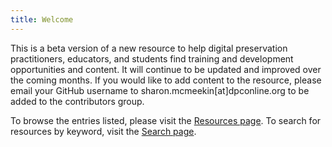 ```yaml
---
title: Welcome
---
```

This is a beta version of a new resource to help digital preservation practitioners, educators, and students find training and development opportunities and content. It will continue to be updated and improved over the coming months. If you would like to add content to the resource, please email your GitHub username to sharon.mcmeekin\[at]dpconline.org to be added to the contributors group.

To browse the entries listed, please visit the [Resources page](https://digipres-learning-resources.netlify.app/resources/). To search for resources by keyword, visit the [Search page](https://digipres-learning-resources.netlify.app/search/).
